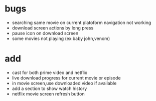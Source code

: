 # bugs

- searching same movie on current platoform navigation not working
- download screen actions by long press
- pause icon on download screen
- some movies not playing (ex:baby john,venom)

# add

- cast for both prime video and netflix
- live download progress for current movie or episode
- in movie screen,use downloaded video if available
- add a section to show watch history
- netflix movie screen refresh button
